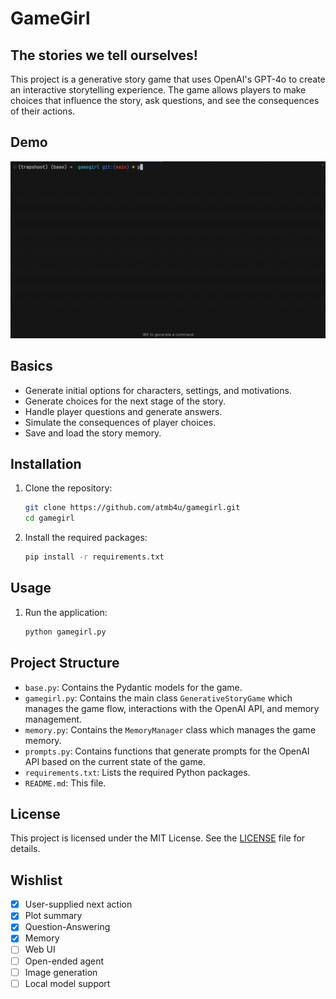 # GameGirl
## The stories we tell ourselves!


This project is a generative story game that uses OpenAI's GPT-4o to create an interactive storytelling experience. The game allows players to make choices that influence the story, ask questions, and see the consequences of their actions.

## Demo
![](demo/gamegirl_demo.gif)

## Basics

- Generate initial options for characters, settings, and motivations.
- Generate choices for the next stage of the story.
- Handle player questions and generate answers.
- Simulate the consequences of player choices.
- Save and load the story memory.

## Installation

1. Clone the repository:
    ```sh
    git clone https://github.com/atmb4u/gamegirl.git
    cd gamegirl
    ```

2. Install the required packages:
    ```sh
    pip install -r requirements.txt
    ```

## Usage

1. Run the  application:
    ```sh
    python gamegirl.py
    ```

## Project Structure

- `base.py`: Contains the Pydantic models for the game.
- `gamegirl.py`: Contains the main class `GenerativeStoryGame` which manages the game flow, interactions with the OpenAI API, and memory management.
- `memory.py`: Contains the `MemoryManager` class which manages the game memory.
- `prompts.py`: Contains functions that generate prompts for the OpenAI API based on the current state of the game.
- `requirements.txt`: Lists the required Python packages.
- `README.md`: This file.


## License

This project is licensed under the MIT License. See the [LICENSE](LICENSE) file for details.


## Wishlist

- [x] User-supplied next action
- [x] Plot summary
- [x] Question-Answering
- [x] Memory
- [ ] Web UI
- [ ] Open-ended agent
- [ ] Image generation
- [ ] Local model support
